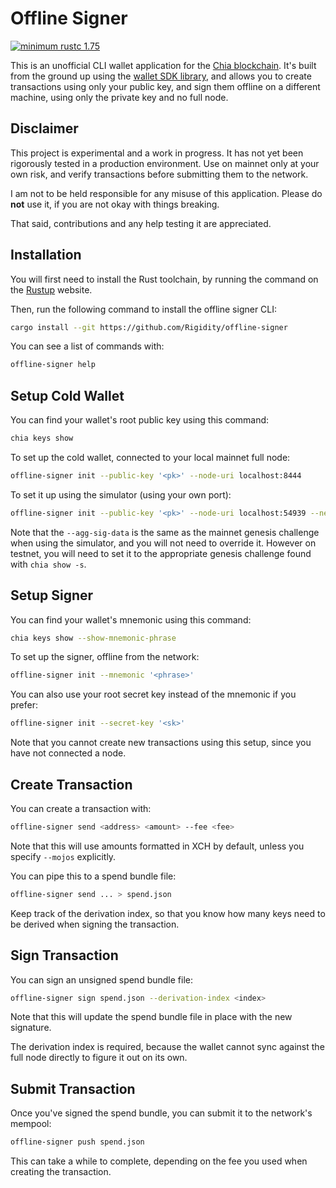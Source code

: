 # Offline Signer

[![minimum rustc 1.75](https://img.shields.io/badge/rustc-1.75+-red.svg)](https://rust-lang.github.io/rfcs/2495-min-rust-version.html)

This is an unofficial CLI wallet application for the [Chia blockchain](https://chia.net). It's built from the ground up using the [wallet SDK library](https://github.com/Rigidity/chia-wallet-sdk), and allows you to create transactions using only your public key, and sign them offline on a different machine, using only the private key and no full node.

## Disclaimer

This project is experimental and a work in progress. It has not yet been rigorously tested in a production environment. Use on mainnet only at your own risk, and verify transactions before submitting them to the network.

I am not to be held responsible for any misuse of this application. Please do **not** use it, if you are not okay with things breaking.

That said, contributions and any help testing it are appreciated.

## Installation

You will first need to install the Rust toolchain, by running the command on the [Rustup](https://rustup.rs) website.

Then, run the following command to install the offline signer CLI:

```bash
cargo install --git https://github.com/Rigidity/offline-signer
```

You can see a list of commands with:

```bash
offline-signer help
```

## Setup Cold Wallet

You can find your wallet's root public key using this command:

```bash
chia keys show
```

To set up the cold wallet, connected to your local mainnet full node:

```bash
offline-signer init --public-key '<pk>' --node-uri localhost:8444
```

To set it up using the simulator (using your own port):

```bash
offline-signer init --public-key '<pk>' --node-uri localhost:54939 --network-id simulator0
```

Note that the `--agg-sig-data` is the same as the mainnet genesis challenge when using the simulator, and you will not need to override it. However on testnet, you will need to set it to the appropriate genesis challenge found with `chia show -s`.

## Setup Signer

You can find your wallet's mnemonic using this command:

```bash
chia keys show --show-mnemonic-phrase
```

To set up the signer, offline from the network:

```bash
offline-signer init --mnemonic '<phrase>'
```

You can also use your root secret key instead of the mnemonic if you prefer:

```bash
offline-signer init --secret-key '<sk>'
```

Note that you cannot create new transactions using this setup, since you have not connected a node.

## Create Transaction

You can create a transaction with:

```bash
offline-signer send <address> <amount> --fee <fee>
```

Note that this will use amounts formatted in XCH by default, unless you specify `--mojos` explicitly.

You can pipe this to a spend bundle file:

```bash
offline-signer send ... > spend.json
```

Keep track of the derivation index, so that you know how many keys need to be derived when signing the transaction.

## Sign Transaction

You can sign an unsigned spend bundle file:

```bash
offline-signer sign spend.json --derivation-index <index>
```

Note that this will update the spend bundle file in place with the new signature.

The derivation index is required, because the wallet cannot sync against the full node directly to figure it out on its own.

## Submit Transaction

Once you've signed the spend bundle, you can submit it to the network's mempool:

```bash
offline-signer push spend.json
```

This can take a while to complete, depending on the fee you used when creating the transaction.

